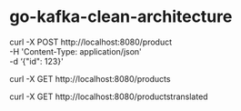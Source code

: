 # go-kafka-clean-architecture


curl -X POST http://localhost:8080/product \
  -H 'Content-Type: application/json' \
  -d ‘{"id": 123}'


curl -X GET http://localhost:8080/products

curl -X GET http://localhost:8080/productstranslated